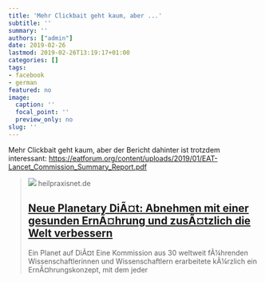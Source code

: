 ```yaml
---
title: 'Mehr Clickbait geht kaum, aber ...'
subtitle: ''
summary: ''
authors: ["admin"]
date: 2019-02-26
lastmod: 2019-02-26T13:19:17+01:00
categories: []
tags:
- facebook
- german
featured: no
image:
  caption: ''
  focal_point: ''
  preview_only: no
slug: ''
---
```

Mehr Clickbait geht kaum, aber der Bericht dahinter ist trotzdem interessant: https://eatforum.org/content/uploads/2019/01/EAT-Lancet_Commission_Summary_Report.pdf
> [![](https://www.heilpraxisnet.de/wp-content/uploads/2018/11/Barrett-Oesophagus-Behandlung.jpg)](https://www.heilpraxisnet.de/naturheilpraxis/planetary-diaet-abnehmen-sich-gesund-ernaehren-und-dabei-noch-die-welt-retten-20190225442266)
> heilpraxisnet.de
> ## [Neue Planetary DiÃ¤t: Abnehmen mit einer gesunden ErnÃ¤hrung und zusÃ¤tzlich die Welt verbessern](https://www.heilpraxisnet.de/naturheilpraxis/planetary-diaet-abnehmen-sich-gesund-ernaehren-und-dabei-noch-die-welt-retten-20190225442266)
>
>Ein Planet auf DiÃ¤t Eine Kommission aus 30 weltweit fÃ¼hrenden Wissenschaftlerinnen und Wissenschaftlern erarbeitete kÃ¼rzlich ein ErnÃ¤hrungskonzept, mit dem jeder


